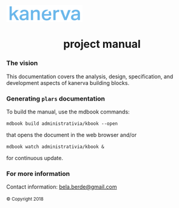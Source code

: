 <img src="images/kanerva.jpg" alt="kanerva-icon" width="200" class="center" />

<h1 style="text-align:center">project manual</h1>


### The vision

This documentation covers the analysis, design, specification, and development aspects of kanerva building blocks. 


### Generating `plars` documentation

To build the manual, use the mdbook commands:

    mdbook build administrativia/kbook --open

that opens the document in the web browser and/or 

    mdbook watch administrativia/kbook &

for continuous update.

### For more information

Contact information: <a href="mailto:bela.berde@gmail.com">bela.berde@gmail.com</a>

<footer><small>&copy; Copyright 2018</small></footer>
